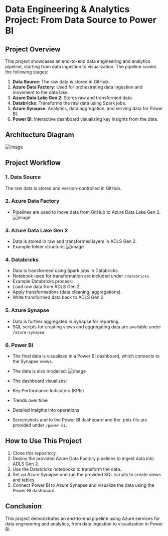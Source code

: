 # Data Engineering & Analytics Project: From Data Source to Power BI

## Project Overview

This project showcases an end-to-end data engineering and analytics pipeline, starting from data ingestion to visualization. The pipeline covers the following stages:

1. **Data Source**: The raw data is stored in GitHub.
2. **Azure Data Factory**: Used for orchestrating data ingestion and movement to the data lake.
3. **Azure Data Lake Gen 2**: Stores raw and transformed data.
4. **Databricks**: Transforms the raw data using Spark jobs.
5. **Azure Synapse**: Analytics, data aggregation, and serving data for Power BI.
6. **Power BI**: Interactive dashboard visualizing key insights from the data.

## Architecture Diagram
![image](https://github.com/user-attachments/assets/79c8816e-bebb-41e3-b6bb-e8b8a8f3a002)


## Project Workflow

### 1. Data Source
The raw data is stored and version-controlled in GitHub.

### 2. Azure Data Factory
- Pipelines are used to move data from GitHub to Azure Data Lake Gen 2.
![image](https://github.com/user-attachments/assets/fcc1ec84-09a1-4244-89a3-a851354eb6ec)


### 3. Azure Data Lake Gen 2
- Data is stored in raw and transformed layers in ADLS Gen 2.
- Example folder structure:
![image](https://github.com/user-attachments/assets/13d4dbba-34e6-4b95-8e54-0c23d7949fa0)


### 4. Databricks
- Data is transformed using Spark jobs in Databricks.
- Notebook used for transformation are included under `/databricks`.
- Example Databricks process:
- Load raw data from ADLS Gen 2.
- Apply transformations (data cleaning, aggregations).
- Write transformed data back to ADLS Gen 2.


### 5. Azure Synapse
- Data is further aggregated in Synapse for reporting.
- SQL scripts for creating views and aggregating data are available under `/azure-synapse`.

### 6. Power BI
- The final data is visualized in a Power BI dashboard, which connects to the Synapse views.
- The data is also modelled:
![image](https://github.com/user-attachments/assets/25ccd708-3538-4717-a96f-19a838f34698)

- The dashboard visualizes:
- Key Performance Indicators (KPIs)
- Trends over time
- Detailed insights into operations
- Screenshots and to the Power BI dashboard and the .pbix file are provided under `/power-bi`.

## How to Use This Project

1. Clone this repository.
2. Deploy the provided Azure Data Factory pipelines to ingest data into ADLS Gen 2.
3. Use the Databricks notebooks to transform the data.
4. Set up Azure Synapse and run the provided SQL scripts to create views and tables.
5. Connect Power BI to Azure Synapse and visualize the data using the Power BI dashboard.

## Conclusion

This project demonstrates an end-to-end pipeline using Azure services for data engineering and analytics, from data ingestion to visualization in Power BI.  
